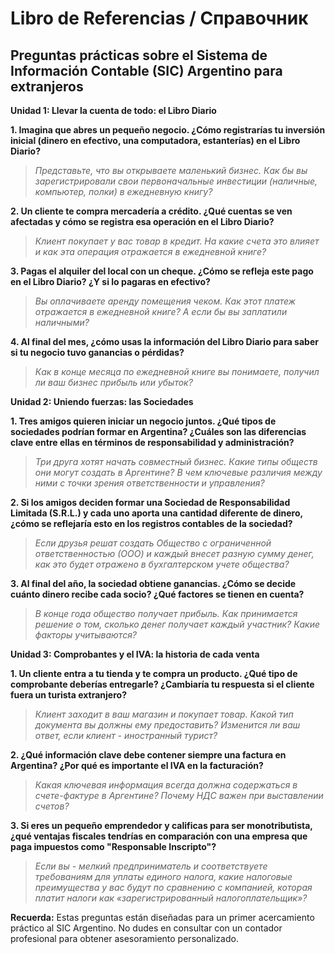 # Libro de Referencias / Справочник

## Preguntas prácticas sobre el Sistema de Información Contable (SIC) Argentino para extranjeros

**Unidad 1:  Llevar la cuenta de todo: el Libro Diario**

**1. Imagina que abres un pequeño negocio. ¿Cómo registrarías tu inversión inicial (dinero en efectivo, una computadora, estanterías) en el Libro Diario?**
>*Представьте, что вы открываете маленький бизнес. Как бы вы зарегистрировали свои первоначальные инвестиции (наличные, компьютер, полки) в ежедневную книгу?*

**2. Un cliente te compra mercadería a crédito. ¿Qué cuentas se ven afectadas y cómo se registra esa operación en el Libro Diario?**
>*Клиент покупает у вас товар в кредит. На какие счета это влияет и как эта операция отражается в ежедневной книге?*

**3. Pagas el alquiler del local con un cheque. ¿Cómo se refleja este pago en el Libro Diario? ¿Y si lo pagaras en efectivo?**
>*Вы оплачиваете аренду помещения чеком. Как этот платеж отражается в ежедневной книге? А если бы вы заплатили наличными?*

**4. Al final del mes, ¿cómo usas la información del Libro Diario para saber si tu negocio tuvo ganancias o pérdidas?**
>*Как в конце месяца по ежедневной книге вы понимаете, получил ли ваш бизнес прибыль или убыток?*

**Unidad 2:  Uniendo fuerzas: las Sociedades**

**1. Tres amigos quieren iniciar un negocio juntos. ¿Qué tipos de sociedades podrían formar en Argentina? ¿Cuáles son las diferencias clave entre ellas en términos de responsabilidad y administración?**
>*Три друга хотят начать совместный бизнес. Какие типы обществ они могут создать в Аргентине? В чем ключевые различия между ними с точки зрения ответственности и управления?*

**2. Si los amigos deciden formar una Sociedad de Responsabilidad Limitada (S.R.L.) y cada uno aporta una cantidad diferente de dinero, ¿cómo se reflejaría esto en los registros contables de la sociedad?**
>*Если друзья решат создать Общество с ограниченной ответственностью (ООО) и каждый внесет разную сумму денег, как это будет отражено в бухгалтерском учете общества?*

**3. Al final del año, la sociedad obtiene ganancias. ¿Cómo se decide cuánto dinero recibe cada socio? ¿Qué factores se tienen en cuenta?**
>*В конце года общество получает прибыль. Как принимается решение о том, сколько денег получает каждый участник? Какие факторы учитываются?*

**Unidad 3:  Comprobantes y el IVA: la historia de cada venta**

**1. Un cliente entra a tu tienda y te compra un producto. ¿Qué tipo de comprobante deberías entregarle? ¿Cambiaría tu respuesta si el cliente fuera un turista extranjero?**
>*Клиент заходит в ваш магазин и покупает товар. Какой тип документа вы должны ему предоставить? Изменится ли ваш ответ, если клиент - иностранный турист?*

**2. ¿Qué información clave debe contener siempre una factura en Argentina? ¿Por qué es importante el IVA en la facturación?**
>*Какая ключевая информация всегда должна содержаться в счете-фактуре в Аргентине? Почему НДС важен при выставлении счетов?*

**3. Si eres un pequeño emprendedor y calificas para ser monotributista, ¿qué ventajas fiscales tendrías en comparación con una empresa que paga impuestos como "Responsable Inscripto"?**
>*Если вы - мелкий предприниматель и соответствуете требованиям для уплаты единого налога, какие налоговые преимущества у вас будут по сравнению с компанией, которая платит налоги как «зарегистрированный налогоплательщик»?*

**Recuerda:** 
Estas preguntas están diseñadas para un primer acercamiento práctico al SIC Argentino. No dudes en consultar con un contador profesional para obtener asesoramiento personalizado. 
